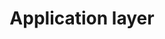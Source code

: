 ---
layout: default
title: Application layer
description: "Receives data from user and passes it to the lower layers"
---